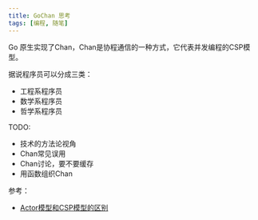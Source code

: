 ```yaml
---
title: GoChan 思考
tags: [编程, 随笔]
---
```


Go 原生实现了Chan，Chan是协程通信的一种方式，它代表并发编程的CSP模型。

据说程序员可以分成三类：
- 工程系程序员
- 数学系程序员
- 哲学系程序员



TODO:
- 技术的方法论视角
- Chan常见误用
- Chan讨论，要不要缓存
- 用函数组织Chan



参考：
- [Actor模型和CSP模型的区别](https://www.jdon.com/concurrent/actor-csp.html)
